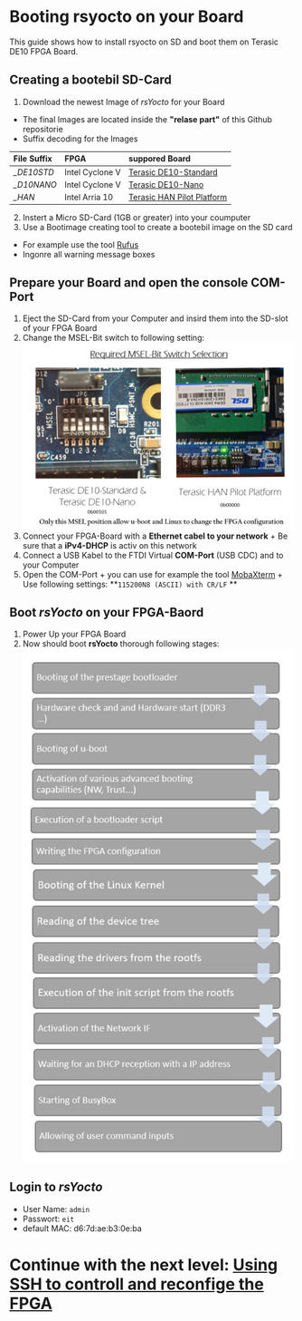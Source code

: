 # Booting rsyocto on your Board
This guide shows how to install rsyocto on SD and boot them on Terasic DE10 FPGA Board. 

## Creating a bootebil SD-Card 
1. Download the newest Image of *rsYocto* for your Board
  + The final Images are located inside the **"relase part"** of this Github repositorie
  + Suffix decoding for the Images 
  
  | File Suffix | FPGA | suppored Board
  |:--|:--|:--|
  | *_DE10STD* | Intel Cyclone V | [Terasic DE10-Standard](https://www.terasic.com.tw/cgi-bin/page/archive.pl?Language=English&CategoryNo=167&No=1081)
  | *_D10NANO* | Intel Cyclone V | [Terasic DE10-Nano](https://www.terasic.com.tw/cgi-bin/page/archive.pl?Language=English&CategoryNo=167&No=1046)
  | *_HAN* | Intel Arria 10 | [Terasic HAN Pilot Platform](https://www.terasic.com.tw/cgi-bin/page/archive.pl?Language=English&CategoryNo=228&No=1133)
 2. Instert a Micro SD-Card (1GB or greater) into your coumputer  
 3. Use a Bootimage creating tool to create a bootebil image on the SD card
  + For example use the tool [Rufus](https://rufus.ie/) 
  + Ingonre all warning message boxes
  
  ## Prepare your Board and open the console COM-Port
  1. Eject the SD-Card from your Computer and insird them into the SD-slot of your FPGA Board
  2. Change the MSEL-Bit switch to following setting: 
   ![Alt text](requiredMSEL.jpg?raw=true "Required MSEL-Bit Switch Selection")
  3. Connect your FPGA-Board with a **Ethernet cabel to your network**
    + Be sure that a **iPv4-DHCP** is activ on this network 
  4. Connect a USB Kabel to the FTDI Virtual **COM-Port** (USB CDC) and to your Computer
  5. Open the COM-Port
    + you can use for example the tool [MobaXterm](https://mobaxterm.mobatek.net/)
    + Use following settings: **`115200N8 (ASCII) with CR/LF` **
    
## Boot *rsYocto* on your FPGA-Baord
  1. Power Up your FPGA Board
  2. Now should boot **rsYocto** thorough following stages:
     ![Alt text](BootingStep.jpg?raw=true "Boot steps of rsYocto")
  
## Login to *rsYocto*
* User Name: `admin`
* Passwort:  `eit`
* default MAC: d6:7d:ae:b3:0e:ba
 
 # Continue with the next level: [Using SSH to controll and reconfige the FPGA](2_SSH_FPGA.md)
